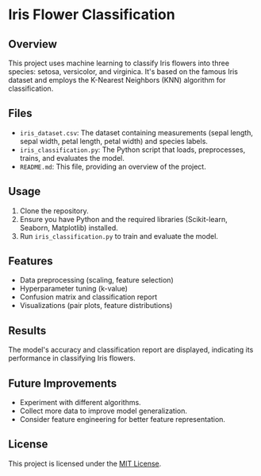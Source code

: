 # Iris Flower Classification

## Overview
This project uses machine learning to classify Iris flowers into three species: setosa, versicolor, and virginica. It's based on the famous Iris dataset and employs the K-Nearest Neighbors (KNN) algorithm for classification.

## Files
- `iris_dataset.csv`: The dataset containing measurements (sepal length, sepal width, petal length, petal width) and species labels.
- `iris_classification.py`: The Python script that loads, preprocesses, trains, and evaluates the model.
- `README.md`: This file, providing an overview of the project.

## Usage
1. Clone the repository.
2. Ensure you have Python and the required libraries (Scikit-learn, Seaborn, Matplotlib) installed.
3. Run `iris_classification.py` to train and evaluate the model.

## Features
- Data preprocessing (scaling, feature selection)
- Hyperparameter tuning (k-value)
- Confusion matrix and classification report
- Visualizations (pair plots, feature distributions)

## Results
The model's accuracy and classification report are displayed, indicating its performance in classifying Iris flowers.

## Future Improvements
- Experiment with different algorithms.
- Collect more data to improve model generalization.
- Consider feature engineering for better feature representation.

## License
This project is licensed under the [MIT License](LICENSE).
